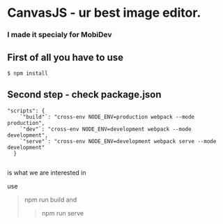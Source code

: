 # CanvasJS - ur best image editor.
### I made it specialy for MobiDev

## First of all you have to use

```
$ npm install
```
## Second step - check package.json

```
"scripts": {
    `"build"`: "cross-env NODE_ENV=production webpack --mode production",
    `"dev"`: "cross-env NODE_ENV=development webpack --mode development",
    `"serve"`: "cross-env NODE_ENV=development webpack serve --mode development"
  }
  
```
is what we are interested in

use 
> npm run build 
and 
> > npm run serve 
